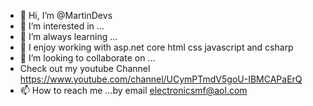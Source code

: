 - 👋 Hi, I’m @MartinDevs
- 👀 I’m interested in ...
- 🌱 I’m always learning ...
- 💞️ I enjoy working with asp.net core html css javascript and csharp
- 💞️ I’m looking to collaborate on ...
- Check out my youtube Channel https://www.youtube.com/channel/UCymPTmdV5goU-IBMCAPaErQ
- 📫 How to reach me ...by email electronicsmf@aol.com

<!---
UxDeveloper82/UxDeveloper82 is a ✨ special ✨ repository because its `README.md` (this file) appears on your GitHub profile.
You can click the Preview link to take a look at your changes.
--->
